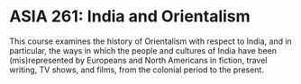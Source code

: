 # ASIA 261: India and Orientalism

This course examines the history of Orientalism with respect to India, and in particular, the ways in which the people and cultures of India have been (mis)represented by Europeans and North Americans in fiction, travel writing, TV shows, and films, from the colonial period to the present.